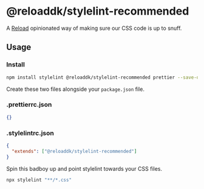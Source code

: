 # @reloaddk/stylelint-recommended

A [Reload](https://reload.dk/) opinionated way of making sure our CSS code is up to snuff.

## Usage

### Install

```sh
npm install stylelint @reloaddk/stylelint-recommended prettier --save-dev
```

Create these two files alongside your `package.json` file.

### .prettierrc.json

```json
{}
```

### .stylelintrc.json

```json
{
  "extends": ["@reloaddk/stylelint-recommended"]
}
```

Spin this badboy up and point stylelint towards your CSS files.

```sh
npx stylelint "**/*.css"
```
